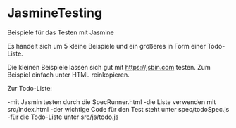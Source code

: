 # JasmineTesting
Beispiele für das Testen mit Jasmine

Es handelt sich um 5 kleine Beispiele und ein größeres in Form einer Todo-Liste.

Die kleinen Beispiele lassen sich gut mit https://jsbin.com testen. Zum Beispiel einfach unter HTML reinkopieren.

Zur Todo-Liste:

-mit Jasmin testen durch die SpecRunner.html
-die Liste verwenden mit src/index.html
-der wichtige Code für den Test steht unter spec/todoSpec.js
-für die Todo-Liste unter src/js/todo.js

